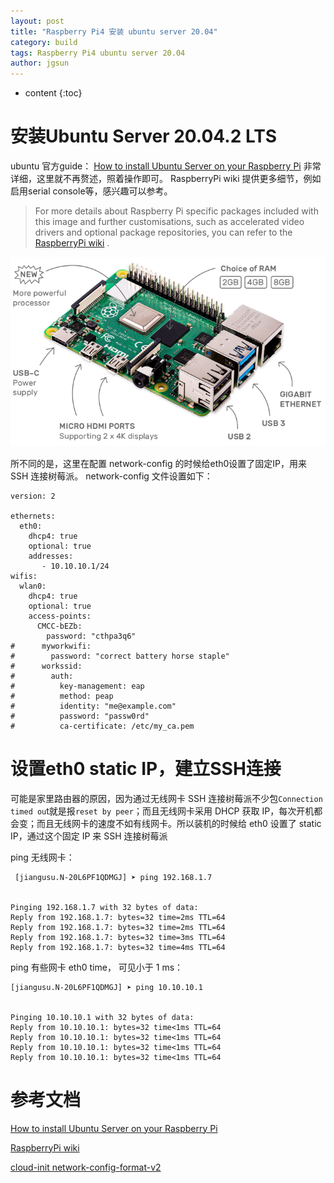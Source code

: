 ```yaml
---
layout: post
title: "Raspberry Pi4 安装 ubuntu server 20.04"
category: build
tags: Raspberry Pi4 ubuntu server 20.04
author: jgsun
---
```


* content
{:toc}

# 安装Ubuntu Server 20.04.2 LTS
ubuntu 官方guide： [How to install Ubuntu Server on your Raspberry Pi](https://ubuntu.com/tutorials/how-to-install-ubuntu-on-your-raspberry-pi#5-install-a-desktop)
非常详细，这里就不再赘述，照着操作即可。
RaspberryPi wiki 提供更多细节，例如启用serial console等，感兴趣可以参考。
>For more details about Raspberry Pi specific packages included with this image and further customisations, such as accelerated video drivers and optional package repositories, you can refer to the [RaspberryPi wiki](https://wiki.ubuntu.com/ARM/RaspberryPi#Packages) .

![image](/images/posts/build/pi4.png)












所不同的是，这里在配置 network-config 的时候给eth0设置了固定IP，用来 SSH 连接树莓派。
network-config 文件设置如下：


    version: 2

    ethernets:
      eth0:
        dhcp4: true
        optional: true
        addresses:
           - 10.10.10.1/24
    wifis:
      wlan0:
        dhcp4: true
        optional: true
        access-points:
          CMCC-bEZb:
            password: "cthpa3q6"
    #      myworkwifi:
    #        password: "correct battery horse staple"
    #      workssid:
    #        auth:
    #          key-management: eap
    #          method: peap
    #          identity: "me@example.com"
    #          password: "passw0rd"
    #          ca-certificate: /etc/my_ca.pem


# 设置eth0 static IP，建立SSH连接

可能是家里路由器的原因，因为通过无线网卡 SSH 连接树莓派不少包`Connection timed ou`t就是报`reset by peer`；而且无线网卡采用 DHCP 获取 IP，每次开机都会变；而且无线网卡的速度不如有线网卡。所以装机的时候给 eth0 设置了 static IP，通过这个固定 IP 来  SSH 连接树莓派

ping 无线网卡：
   
     [jiangusu.N-20L6PF1QDMGJ] ➤ ping 192.168.1.7


    Pinging 192.168.1.7 with 32 bytes of data:
    Reply from 192.168.1.7: bytes=32 time=2ms TTL=64
    Reply from 192.168.1.7: bytes=32 time=2ms TTL=64
    Reply from 192.168.1.7: bytes=32 time=3ms TTL=64
    Reply from 192.168.1.7: bytes=32 time=4ms TTL=64


ping 有些网卡 eth0 time， 可见小于 1 ms：


    [jiangusu.N-20L6PF1QDMGJ] ➤ ping 10.10.10.1


    Pinging 10.10.10.1 with 32 bytes of data:
    Reply from 10.10.10.1: bytes=32 time<1ms TTL=64
    Reply from 10.10.10.1: bytes=32 time<1ms TTL=64
    Reply from 10.10.10.1: bytes=32 time<1ms TTL=64
    Reply from 10.10.10.1: bytes=32 time<1ms TTL=64


# 参考文档
[How to install Ubuntu Server on your Raspberry Pi](https://ubuntu.com/tutorials/how-to-install-ubuntu-on-your-raspberry-pi#5-install-a-desktop)

[RaspberryPi wiki](https://wiki.ubuntu.com/ARM/RaspberryPi#Packages)

[ cloud-init  network-config-format-v2 ](https://cloudinit.readthedocs.io/en/latest/topics/network-config-format-v2.html)